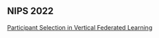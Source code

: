 ## NIPS 2022
[Participant Selection in Vertical Federated Learning](https://neurips.cc/Conferences/2022/Schedule?showEvent=53772)